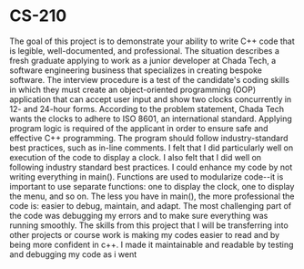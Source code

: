 # CS-210
The goal of this project is to demonstrate your ability to write C++ code that is legible, well-documented, and professional. The situation describes a fresh graduate applying to work as a junior developer at Chada Tech, a software engineering business that specializes in creating bespoke software. The interview procedure is a test of the candidate's coding skills in which they must create an object-oriented programming (OOP) application that can accept user input and show two clocks concurrently in 12- and 24-hour forms. According to the problem statement, Chada Tech wants the clocks to adhere to ISO 8601, an international standard. Applying program logic is required of the applicant in order to ensure safe and effective C++ programming. The program should follow industry-standard best practices, such as in-line comments.
I felt that I did particularly well on execution of the code to display a clock. I also felt that I did well on following industry standard best practices. 
I could enhance my code by not writing everything in main(). Functions are used to modularize code--it is important to use separate functions: one to display the clock, one to display the menu, and so on. The less you  have in main(), the more professional the code is: easier to debug, maintain, and adapt.
The most challenging part of the code was debugging my errors and to make sure everything was running smoothly. 
The skills from this project that I will be transferring into other projects or course work is making my codes easier to read and by being more confident in c++. 
I made it maintainable and readable by testing and debugging my code as i went
